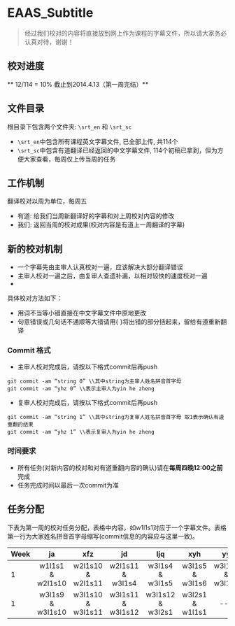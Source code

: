 EAAS_Subtitle
=============

> 经过我们校对的内容将直接放到网上作为课程的字幕文件，所以请大家务必认真对待，谢谢！

校对进度
-------------

** 12/114 = 10% 截止到2014.4.13（第一周完结）**

文件目录
-------------

根目录下包含两个文件夹: ```\srt_en``` 和 ```\srt_sc```
* ```\srt_en```中包含所有课程英文字幕文件, 已全部上传, 共114个
* ```\srt_sc```中包含有道翻译已经返回的中文字幕文件, 114个初稿已拿到，但为方便大家查看，每周仅上传当周的任务

工作机制
-------------

翻译校对以周为单位，每周五
* 有道: 给我们当周新翻译好的字幕和对上周校对内容的修改
* 我们: 返回当周的校对成果(校对内容是有道上一周翻译的字幕)

新的校对机制
-------------

* 一个字幕先由主审人认真校对一遍，应该解决大部分翻译错误
* 主审人校对一遍之后，由复审人查遗补漏，以相对较快的速度校对一遍
* 

具体校对方法如下：

* 用词不当等小错直接在中文字幕文件中原地更改
* 句意错误或几句话不通顺等大错请用{ }将出错的部分括起来，留给有道重新翻译

### Commit 格式

* 主审人校对完成后，请按以下格式commit后再push
```
git commit -am “string 0” \\其中string为主审人姓名拼音首字母
git commit -am “yhz 0” \\表示主审人为yin he zheng
```
* 复审人校对完成后，请按以下格式commit后再push
```
git commit -am “string 1” \\其中string为复审人姓名拼音首字母 取1表示确认有道重翻的结果
git commit -am “yhz 1” \\表示复审人为yin he zheng
``` 

### 时间要求

* 所有任务(对新内容的校对和对有道重翻内容的确认)请在**每周四晚12:00之前**完成
* 任务完成时间以最后一次commit为准

任务分配
--------------

下表为第一周的校对任务分配，表格中内容，如w1l1s1对应于一个字幕文件。表格第一行为大家姓名拼音首字母缩写(commit信息的内容应与这里一致)。

| Week |       ja        |      xfz         |      jd         |      ljq        |      xyh       |      yy        |  ymt            |
|------|:---------------:|:----------------:|:---------------:|:---------------:|:--------------:|:--------------:|:---------------:|
|1     |w1l1s1 & w2l1s10 |w2l1s10 & w2l1s11 |w2l1s11 & w3l1s4 |w3l1s4 & w3l1s5 	|w3l1s5 & w3l1s6 |w3l1s6 & w3l1s7 | w3l1s7 & w3l1s9 |
|1     |w3l1s9 & w3l1s10 |w3l1s10 & w3l1s11 |w3l1s11 & w3l1s12|w3l1s12 & w3l2s1 |w3l2s1 & w1l1s1 |     ---        |     ---         |

































